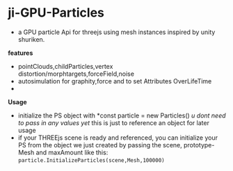 # ji-GPU-Particles
* a GPU  particle Api for threejs using mesh instances inspired by unity shuriken.

**features**
* pointClouds,childParticles,vertex distortion/morphtargets,forceField,noise
* autosimulation for graphity,force and to set Attributes OverLifeTime
* 
**Usage**
* initialize the PS object with  *const particle = new Particles() *u dont need to pass in any values yet* this is just to reference an object for later usage
* if your THREEjs scene is ready and referenced, you can initialize your PS from the object we just created by passing the scene, prototype-Mesh and maxAmount like this:  ```particle.InitializeParticles(scene,Mesh,100000)```
